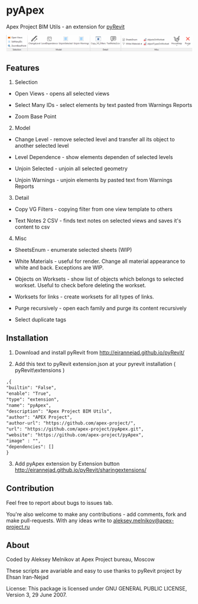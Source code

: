 # pyApex
Apex Project BIM Utils - an extension for [pyRevit](http://eirannejad.github.io/pyRevit/)

![Preview image](https://raw.githubusercontent.com/apex-project/pyApex/master/preview.png)

## Features

1. Selection

- Open Views - opens all selected views

- Select Many IDs - select elements by text pasted from Warnings Reports

- Zoom Base Point

2. Model

- Change Level - remove selected level and transfer all its object to another selected level

- Level Dependence - show elements dependen of selected levels

- Unjoin Selected - unjoin all selected geometry

- Unjoin Warnings - unjoin elements by pasted text from Warnings Reports

3. Detail

- Copy VG Filters - copying filter from one view template to others

- Text Notes 2 CSV - finds text notes on selected views and saves it's content to csv

4. Misc

- SheetsEnum - enumerate selected sheets (WIP)

- White Materials - useful for render. Change all material appearance to white and back. Exceptions are WIP.

- Objects on Worksets - show list of objects which belongs to selected workset. Useful to check before deleting the workset.

- Worksets for links - create worksets for all types of links.

- Purge recursively - open each family and purge its content recursively

- Select duplicate tags


## Installation

1. Download and install pyRevit from http://eirannejad.github.io/pyRevit/

2. Add this text to pyRevit extension.json at your pyrevit installation ( pyRevit\\extensions )

```
,{
"builtin": "False",
"enable": "True",
"type": "extension",
"name": "pyApex",
"description": "Apex Project BIM Utils",
"author": "APEX Project",
"author-url": "https://github.com/apex-project/",
"url": "https://github.com/apex-project/pyApex.git",
"website": "https://github.com/apex-project/pyApex",
"image" : "",
"dependencies": []
}
```

3. Add pyApex extension by Extension button http://eirannejad.github.io/pyRevit/sharingextensions/

## Contribution

Feel free to report about bugs to issues tab. 

You're also welcome to make any contributions - add comments, fork and make pull-requests. With any ideas write to aleksey.melnikov@apex-project.ru


## About

Coded by Aleksey Melnikov at Apex Project bureau, Moscow

These scripts are avariable and easy to use thanks to pyRevit project by Ehsan Iran-Nejad

License: This package is licensed under GNU GENERAL PUBLIC LICENSE, Version 3, 29 June 2007.

